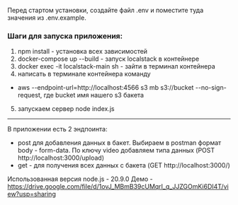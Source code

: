 Перед стартом установки, создайте файл .env и поместите туда значения из .env.example. 
### Шаги для запуска приложения:

1) npm install - установка всех зависимостей
2) docker-compose up --build - запуск localstack в контейнере 
3) docker exec -it localstack-main sh - зайти в терминал контейнера
4) написать в терминале контейнера команду
-  aws --endpoint-url=http://localhost:4566 s3 mb s3://bucket --no-sign-request, где bucket имя нашего s3 бакета
5) запускаем сервер node index.js

___

В приложении есть 2 эндпоинта:
- post для добавления данных в бакет. Выбираем в postman формат body - form-data. По ключу video добавляем типа данных (POST http://localhost:3000/upload)
- get - для получения всех данных с бакета (GET http://localhost:3000/)

Использованная версия node.js - 20.9.0
Демо - https://drive.google.com/file/d/1ovJ_MBmB39cUMqrI_q_JJZGOmKi6DI4T/view?usp=sharing
